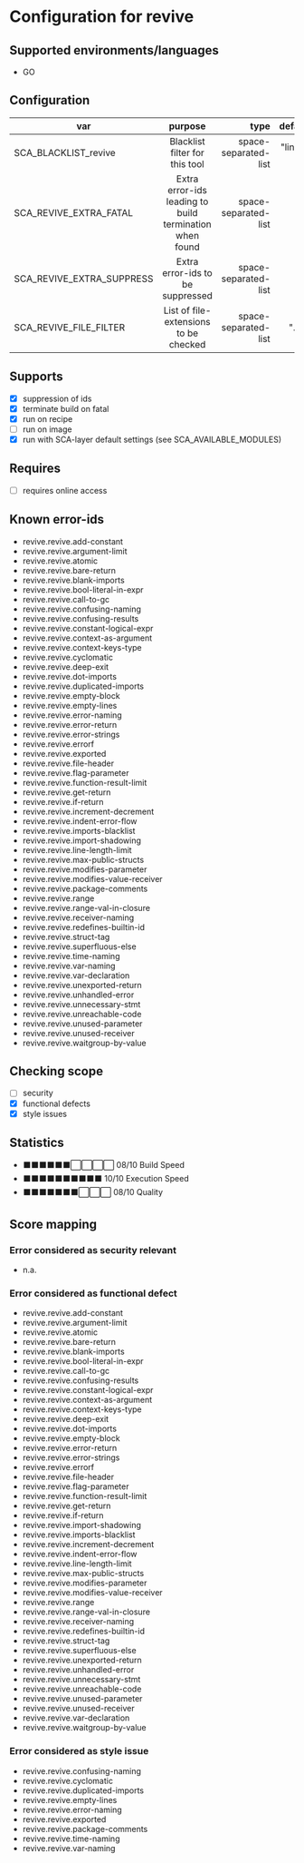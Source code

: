 # Configuration for revive

## Supported environments/languages

* GO

## Configuration

| var | purpose | type | default |
| ------------- |:-------------:| -----:| -----:
| SCA_BLACKLIST_revive | Blacklist filter for this tool | space-separated-list | "linux-*"
| SCA_REVIVE_EXTRA_FATAL | Extra error-ids leading to build termination when found | space-separated-list | ""
| SCA_REVIVE_EXTRA_SUPPRESS | Extra error-ids to be suppressed | space-separated-list | ""
| SCA_REVIVE_FILE_FILTER | List of file-extensions to be checked | space-separated-list | ".go"

## Supports

- [x] suppression of ids
- [x] terminate build on fatal
- [x] run on recipe
- [ ] run on image
- [x] run with SCA-layer default settings (see SCA_AVAILABLE_MODULES)

## Requires

- [ ] requires online access

## Known error-ids

* revive.revive.add-constant
* revive.revive.argument-limit
* revive.revive.atomic
* revive.revive.bare-return
* revive.revive.blank-imports
* revive.revive.bool-literal-in-expr
* revive.revive.call-to-gc
* revive.revive.confusing-naming
* revive.revive.confusing-results
* revive.revive.constant-logical-expr
* revive.revive.context-as-argument
* revive.revive.context-keys-type
* revive.revive.cyclomatic
* revive.revive.deep-exit
* revive.revive.dot-imports
* revive.revive.duplicated-imports
* revive.revive.empty-block
* revive.revive.empty-lines
* revive.revive.error-naming
* revive.revive.error-return
* revive.revive.error-strings
* revive.revive.errorf
* revive.revive.exported
* revive.revive.file-header
* revive.revive.flag-parameter
* revive.revive.function-result-limit
* revive.revive.get-return
* revive.revive.if-return
* revive.revive.increment-decrement
* revive.revive.indent-error-flow
* revive.revive.imports-blacklist
* revive.revive.import-shadowing
* revive.revive.line-length-limit
* revive.revive.max-public-structs
* revive.revive.modifies-parameter
* revive.revive.modifies-value-receiver
* revive.revive.package-comments
* revive.revive.range
* revive.revive.range-val-in-closure
* revive.revive.receiver-naming
* revive.revive.redefines-builtin-id
* revive.revive.struct-tag
* revive.revive.superfluous-else
* revive.revive.time-naming
* revive.revive.var-naming
* revive.revive.var-declaration
* revive.revive.unexported-return
* revive.revive.unhandled-error
* revive.revive.unnecessary-stmt
* revive.revive.unreachable-code
* revive.revive.unused-parameter
* revive.revive.unused-receiver
* revive.revive.waitgroup-by-value


## Checking scope

- [ ] security
- [x] functional defects
- [x] style issues

## Statistics

 - ⬛⬛⬛⬛⬛⬛⬜⬜⬜⬜ 08/10 Build Speed
 - ⬛⬛⬛⬛⬛⬛⬛⬛⬛⬛ 10/10 Execution Speed
 - ⬛⬛⬛⬛⬛⬛⬛⬜⬜⬜ 08/10 Quality

## Score mapping

### Error considered as security relevant

* n.a.

### Error considered as functional defect

* revive.revive.add-constant
* revive.revive.argument-limit
* revive.revive.atomic
* revive.revive.bare-return
* revive.revive.blank-imports
* revive.revive.bool-literal-in-expr
* revive.revive.call-to-gc
* revive.revive.confusing-results
* revive.revive.constant-logical-expr
* revive.revive.context-as-argument
* revive.revive.context-keys-type
* revive.revive.deep-exit
* revive.revive.dot-imports
* revive.revive.empty-block
* revive.revive.error-return
* revive.revive.error-strings
* revive.revive.errorf
* revive.revive.file-header
* revive.revive.flag-parameter
* revive.revive.function-result-limit
* revive.revive.get-return
* revive.revive.if-return
* revive.revive.import-shadowing
* revive.revive.imports-blacklist
* revive.revive.increment-decrement
* revive.revive.indent-error-flow
* revive.revive.line-length-limit
* revive.revive.max-public-structs
* revive.revive.modifies-parameter
* revive.revive.modifies-value-receiver
* revive.revive.range
* revive.revive.range-val-in-closure
* revive.revive.receiver-naming
* revive.revive.redefines-builtin-id
* revive.revive.struct-tag
* revive.revive.superfluous-else
* revive.revive.unexported-return
* revive.revive.unhandled-error
* revive.revive.unnecessary-stmt
* revive.revive.unreachable-code
* revive.revive.unused-parameter
* revive.revive.unused-receiver
* revive.revive.var-declaration
* revive.revive.waitgroup-by-value

### Error considered as style issue

* revive.revive.confusing-naming
* revive.revive.cyclomatic
* revive.revive.duplicated-imports
* revive.revive.empty-lines
* revive.revive.error-naming
* revive.revive.exported
* revive.revive.package-comments
* revive.revive.time-naming
* revive.revive.var-naming
